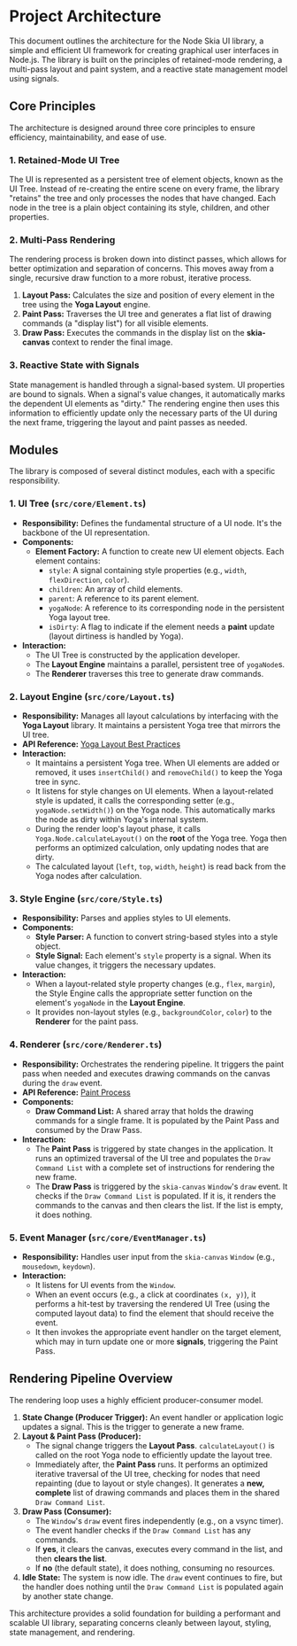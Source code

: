 # Project Architecture

This document outlines the architecture for the Node Skia UI library, a simple and efficient UI framework for creating graphical user interfaces in Node.js. The library is built on the principles of retained-mode rendering, a multi-pass layout and paint system, and a reactive state management model using signals.

## Core Principles

The architecture is designed around three core principles to ensure efficiency, maintainability, and ease of use.

### 1. Retained-Mode UI Tree
The UI is represented as a persistent tree of element objects, known as the UI Tree. Instead of re-creating the entire scene on every frame, the library "retains" the tree and only processes the nodes that have changed. Each node in the tree is a plain object containing its style, children, and other properties.

### 2. Multi-Pass Rendering
The rendering process is broken down into distinct passes, which allows for better optimization and separation of concerns. This moves away from a single, recursive draw function to a more robust, iterative process.

1.  **Layout Pass:** Calculates the size and position of every element in the tree using the **Yoga Layout** engine.
2.  **Paint Pass:** Traverses the UI tree and generates a flat list of drawing commands (a "display list") for all visible elements.
3.  **Draw Pass:** Executes the commands in the display list on the **skia-canvas** context to render the final image.

### 3. Reactive State with Signals
State management is handled through a signal-based system. UI properties are bound to signals. When a signal's value changes, it automatically marks the dependent UI elements as "dirty." The rendering engine then uses this information to efficiently update only the necessary parts of the UI during the next frame, triggering the layout and paint passes as needed.

## Modules

The library is composed of several distinct modules, each with a specific responsibility.

### 1. UI Tree (`src/core/Element.ts`)
-   **Responsibility:** Defines the fundamental structure of a UI node. It's the backbone of the UI representation.
-   **Components:**
    -   **Element Factory:** A function to create new UI element objects. Each element contains:
        -   `style`: A signal containing style properties (e.g., `width`, `flexDirection`, `color`).
        -   `children`: An array of child elements.
        -   `parent`: A reference to its parent element.
        -   `yogaNode`: A reference to its corresponding node in the persistent Yoga layout tree.
        -   `isDirty`: A flag to indicate if the element needs a **paint** update (layout dirtiness is handled by Yoga).
-   **Interaction:**
    -   The UI Tree is constructed by the application developer.
    -   The **Layout Engine** maintains a parallel, persistent tree of `yogaNode`s.
    -   The **Renderer** traverses this tree to generate draw commands.

### 2. Layout Engine (`src/core/Layout.ts`)
-   **Responsibility:** Manages all layout calculations by interfacing with the **Yoga Layout** library. It maintains a persistent Yoga tree that mirrors the UI tree.
-   **API Reference:** [Yoga Layout Best Practices](./YogaLayout.md)
-   **Interaction:**
    -   It maintains a persistent Yoga tree. When UI elements are added or removed, it uses `insertChild()` and `removeChild()` to keep the Yoga tree in sync.
    -   It listens for style changes on UI elements. When a layout-related style is updated, it calls the corresponding setter (e.g., `yogaNode.setWidth()`) on the Yoga node. This automatically marks the node as dirty within Yoga's internal system.
    -   During the render loop's layout phase, it calls `Yoga.Node.calculateLayout()` on the **root** of the Yoga tree. Yoga then performs an optimized calculation, only updating nodes that are dirty.
    -   The calculated layout (`left`, `top`, `width`, `height`) is read back from the Yoga nodes after calculation.

### 3. Style Engine (`src/core/Style.ts`)
-   **Responsibility:** Parses and applies styles to UI elements.
-   **Components:**
    -   **Style Parser:** A function to convert string-based styles into a style object.
    -   **Style Signal:** Each element's `style` property is a signal. When its value changes, it triggers the necessary updates.
-   **Interaction:**
    -   When a layout-related style property changes (e.g., `flex`, `margin`), the Style Engine calls the appropriate setter function on the element's `yogaNode` in the **Layout Engine**.
    -   It provides non-layout styles (e.g., `backgroundColor`, `color`) to the **Renderer** for the paint pass.

### 4. Renderer (`src/core/Renderer.ts`)
-   **Responsibility:** Orchestrates the rendering pipeline. It triggers the paint pass when needed and executes drawing commands on the canvas during the `draw` event.
-   **API Reference:** [Paint Process](./Paint-Process.md)
-   **Components:**
    -   **Draw Command List:** A shared array that holds the drawing commands for a single frame. It is populated by the Paint Pass and consumed by the Draw Pass.
-   **Interaction:**
    -   The **Paint Pass** is triggered by state changes in the application. It runs an optimized traversal of the UI tree and populates the `Draw Command List` with a complete set of instructions for rendering the new frame.
    -   The **Draw Pass** is triggered by the `skia-canvas` `Window`'s `draw` event. It checks if the `Draw Command List` is populated. If it is, it renders the commands to the canvas and then clears the list. If the list is empty, it does nothing.

### 5. Event Manager (`src/core/EventManager.ts`)
-   **Responsibility:** Handles user input from the `skia-canvas` `Window` (e.g., `mousedown`, `keydown`).
-   **Interaction:**
    -   It listens for UI events from the `Window`.
    -   When an event occurs (e.g., a click at coordinates `(x, y)`), it performs a hit-test by traversing the rendered UI Tree (using the computed layout data) to find the element that should receive the event.
    -   It then invokes the appropriate event handler on the target element, which may in turn update one or more **signals**, triggering the Paint Pass.

## Rendering Pipeline Overview

The rendering loop uses a highly efficient producer-consumer model.

1.  **State Change (Producer Trigger):** An event handler or application logic updates a signal. This is the trigger to generate a new frame.
2.  **Layout & Paint Pass (Producer):**
    -   The signal change triggers the **Layout Pass**. `calculateLayout()` is called on the root Yoga node to efficiently update the layout tree.
    -   Immediately after, the **Paint Pass** runs. It performs an optimized iterative traversal of the UI tree, checking for nodes that need repainting (due to layout or style changes). It generates a **new, complete** list of drawing commands and places them in the shared `Draw Command List`.
3.  **Draw Pass (Consumer):**
    -   The `Window`'s `draw` event fires independently (e.g., on a vsync timer).
    -   The event handler checks if the `Draw Command List` has any commands. 
    -   If **yes**, it clears the canvas, executes every command in the list, and then **clears the list**.
    -   If **no** (the default state), it does nothing, consuming no resources.
4.  **Idle State:** The system is now idle. The `draw` event continues to fire, but the handler does nothing until the `Draw Command List` is populated again by another state change.

This architecture provides a solid foundation for building a performant and scalable UI library, separating concerns cleanly between layout, styling, state management, and rendering.
